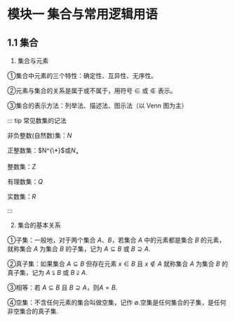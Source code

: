 # 模块一 集合与常用逻辑用语

## 1.1 集合

1. 集合与元素

①集合中元素的三个特性：确定性、互异性、无序性。

②元素与集合的关系是属于或不属于，用符号 $\in$ 或 $\notin$ 表示。

③集合的表示方法：列举法、描述法、图示法（以 Venn 图为主）

::: tip 常见数集的记法

非负整数(自然数)集：$N$

正整数集：$N^{\*}$或$N_+$

整数集：$Z$

有理数集：$Q$

实数集：$R$

:::

2. 集合的基本关系

①子集：一般地，对于两个集合 $A$、$B$，若集合 $A$ 中的元素都是集合 $B$ 的元素，就称集合 $A$ 为集合 $B$ 的子集，记为 $A \subseteq B$ 或 $B \supseteq A$.

②真子集：如果集合 $A \subseteq B$ 但存在元素 $x \in B$ 且 $x \notin A$ 就称集合 $A$ 为集合 $B$ 的真子集，记为 $A \subsetneqq B$ 或 $B \supsetneqq A$.

③相等：若 $A \subseteq B$ 且 $B \supseteq A$，则$A=B$.

④空集：不含任何元素的集合叫做空集，记作 $\emptyset$.空集是任何集合的子集，是任何非空集合的真子集.